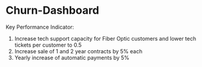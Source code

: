# Churn-Dashboard

Key Performance Indicator:
1) Increase tech support   capacity for Fiber Optic customers and lower tech tickets per customer to 0.5
2) Increase sale of 1 and 2 year contracts by 5% each
3) Yearly increase of automatic payments by 5%
